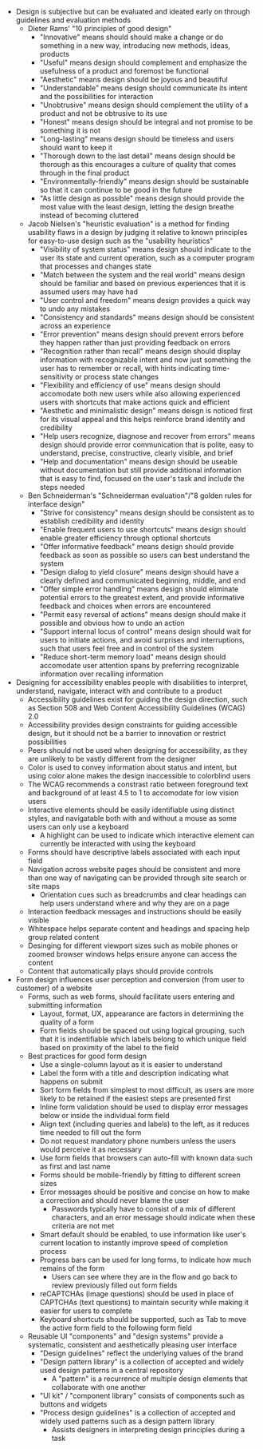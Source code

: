 - Design is subjective but can be evaluated and ideated early on through guidelines and evaluation methods
  - Dieter Rams' "10 principles of good design"
    - "Innovative" means should should make a change or do something in a new way, introducing new methods, ideas, products
    - "Useful" means design should complement and emphasize the usefulness of a product and foremost be functional
    - "Aesthetic" means design should be joyous and beautiful
    - "Understandable" means design should communicate its intent and the possibilities for interaction
    - "Unobtrusive" means design should complement the utility of a product and not be obtrusive to its use
    - "Honest" means design should be integral and not promise to be something it is not
    - "Long-lasting" means design should be timeless and users should want to keep it
    - "Thorough down to the last detail" means design should be thorough as this encourages a culture of quality that comes through in the final product
    - "Environmentally-friendly" means design should be sustainable so that it can continue to be good in the future
    - "As little design as possible" means design should provide the most value with the least design, letting the design breathe instead of becoming cluttered
  - Jacob Nielsen's "heuristic evaluation" is a method for finding usability flaws in a design by judging it relative to known principles for easy-to-use design such as the "usability heuristics"
    - "Visibility of system status" means design should indicate to the user its state and current operation, such as a computer program that processes and changes state
    - "Match between the system and the real world" means design should be familiar and based on previous experiences that it is assumed users may have had
    - "User control and freedom" means design provides a quick way to undo any mistakes
    - "Consistency and standards" means design should be consistent across an experience
    - "Error prevention" means design should prevent errors before they happen rather than just providing feedback on errors
    - "Recognition rather than recall" means design should display information with recognizable intent and now just something the user has to remember or recall, with hints indicating time-sensitivity or process state changes
    - "Flexibility and efficiency of use" means design should accomodate both new users while also allowing experienced users with shortcuts that make actions quick and efficient
    - "Aesthetic and minimalistic design" means deisgn is noticed first for its visual appeal and this helps reinforce brand identity and credibility
    - "Help users recognize, diagnose and recover from errors" means design should provide error communication that is polite, easy to understand, precise, constructive, clearly visible, and brief
    - "Help and documentation" means design should be useable without documentation but still provide additional information that is easy to find, focused on the user's task and include the steps needed
  - Ben Schneiderman's "Schneiderman evaluation"/"8 golden rules for interface design"
    - "Strive for consistency" means design should be consistent as to establish credibility and identity
    - "Enable frequent users to use shortcuts" means design should enable greater efficiency through optional shortcuts
    - "Offer informative feedback" means design should provide feedback as soon as possible so users can best understand the system
    - "Design dialog to yield closure" means design should have a clearly defined and communicated beginning, middle, and end
    - "Offer simple error handling" means design should eliminate potential errors to the greatest extent, and provide informative feedback and choices when errors are encountered
    - "Permit easy reversal of actions" means design should make it possible and obvious how to undo an action
    - "Support internal locus of control" means design should wait for users to initiate actions, and avoid surprises and interruptions, such that users feel free and in control of the system
    - "Reduce short-term memory load" means design should accomodate user attention spans by preferring recognizable information over recalling information
- Designing for accessibility enables people with disabilities to interpret, understand, navigate, interact with and contribute to a product
  - Accessibility guidelines exist for guiding the design direction, such as Section 508 and Web Content Accessibility Guidelines (WCAG) 2.0
  - Accessibility provides design constraints for guiding accessible design, but it should not be a barrier to innovation or restrict possibilities
  - Peers should not be used when designing for accessibility, as they are unlikely to be vastly different from the designer
  - Color is used to convey information about status and intent, but using color alone makes the design inaccessible to colorblind users
  - The WCAG recommends a constrast ratio between foreground text and background of at least 4.5 to 1 to accomodate for low vision users
  - Interactive elements should be easily identifiable using distinct styles, and navigatable both with and without a mouse as some users can only use a keyboard
    - A highlight can be used to indicate which interactive element can currently be interacted with using the keyboard
  - Forms should have descriptive labels associated with each input field
  - Navigation across website pages should be consistent and more than one way of navigating can be provided through site search or site maps
    - Orientation cues such as breadcrumbs and clear headings can help users understand where and why they are on a page
  - Interaction feedback messages and instructions should be easily visible
  - Whitespace helps separate content and headings and spacing help group related content
  - Desinging for different viewport sizes such as mobile phones or zoomed browser windows helps ensure anyone can access the content
  - Content that automatically plays should provide controls
- Form design influences user perception and conversion (from user to customer) of a website
  - Forms, such as web forms, should facilitate users entering and submitting information
    - Layout, format, UX, appearance are factors in determining the quality of a form
    - Form fields should be spaced out using logical grouping, such that it is indentifiable which labels belong to which unique field based on proximity of the label to the field
  - Best practices for good form design
    - Use a single-column layout as it is easier to understand
    - Label the form with a title and description indicating what happens on submit
    - Sort form fields from simplest to most difficult, as users are more likely to be retained if the easiest steps are presented first
    - Inline form validation should be used to display error messages below or inside the individual form field
    - Align text (including queries and labels) to the left, as it reduces time needed to fill out the form
    - Do not request mandatory phone numbers unless the users would perceive it as necessary
    - Use form fields that browsers can auto-fill with known data such as first and last name
    - Forms should be mobile-friendly by fitting to different screen sizes
    - Error messages should be positive and concise on how to make a correction and should never blame the user
      - Passwords typically have to consist of a mix of different characters, and an error message should indicate when these criteria are not met
    - Smart default should be enabled, to use information like user's current location to instantly improve speed of completion process
    - Progress bars can be used for long forms, to indicate how much remains of the form
      - Users can see where they are in the flow and go back to review previously filled out form fields
    - reCAPTCHAs (image questions) should be used in place of CAPTCHAs (text questions) to maintain security while making it easier for users to complete
    - Keyboard shortcuts should be supported, such as Tab to move the active form field to the following form field
  - Reusable UI "components" and "design systems" provide a systematic, consistent and aesthetically pleasing user interface
    - "Design guidelines" reflect the underlying values of the brand
    - "Design pattern library" is a collection of accepted and widely used design patterns in a central repository
      - A "pattern" is a recurrence of multiple design elements that collaborate with one another
    - "UI kit" / "component library" consists of components such as buttons and widgets
    - "Process design guidelines" is a collection of accepted and widely used patterns such as a design pattern library
      - Assists designers in interpreting design principles during a task